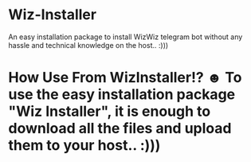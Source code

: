 # Wiz-Installer
 An easy installation package to install WizWiz telegram bot without any hassle and technical knowledge on the host.. :)))
 
# How Use From WizInstaller!? ☻ To use the easy installation package "Wiz Installer", it is enough to download all the files and upload them to your host.. :)))
